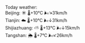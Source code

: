 Today weather:  
Beijing: ☀️   🌡️+10°C 🌬️↘31km/h  
Tianjin: ☁️   🌡️+10°C 🌬️↓31km/h  
Shijiazhuang: ⛅️  🌡️+13°C 🌬️↓15km/h  
Tangshan: 🌦   🌡️+7°C 🌬️↙26km/h  
